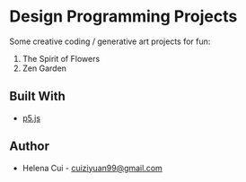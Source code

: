 # Design Programming Projects

Some creative coding / generative art projects for fun: 
1. The Spirit of Flowers
2. Zen Garden


## Built With

* [p5.js](https://p5js.org/)


## Author

* Helena Cui - cuiziyuan99@gmail.com
